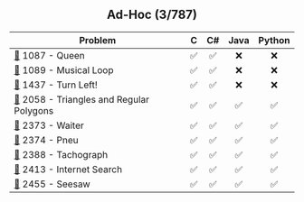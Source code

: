 <div align="center">

## Ad-Hoc (3/787)

| Problem                                                                                       |  C  | C#  | Java | Python |
| --------------------------------------------------------------------------------------------- | :-: | :-: | :--: | :----: |
| [📂](./1087%20-%20Queen) 1087 - Queen                                                         | ✅  | ✅  |  ❌  |   ❌   |
| [📂](./1089%20-%20Musical%20Loop) 1089 - Musical Loop                                         | ✅  | ✅  |  ❌  |   ❌   |
| [📂](./1437%20-%20Turn%20Left!) 1437 - Turn Left!                                             | ✅  | ✅  |  ❌  |   ❌   |
| [📂](./2058%20-%20Triangles%20and%20Regular%20Polygons) 2058 - Triangles and Regular Polygons | ✅  | ✅  |  ✅  |   ✅   |
| [📂](./2373%20-%20Waiter) 2373 - Waiter                                                       | ✅  | ✅  |  ✅  |   ✅   |
| [📂](./2374%20-%20Pneu) 2374 - Pneu                                                           | ✅  | ✅  |  ✅  |   ✅   |
| [📂](./2388%20-%20Tachograph) 2388 - Tachograph                                               | ✅  | ✅  |  ✅  |   ✅   |
| [📂](./2413%20-%20Internet%20Search) 2413 - Internet Search                                   | ✅  | ✅  |  ✅  |   ✅   |
| [📂](./2455%20-%20Seesaw) 2455 - Seesaw                                                       | ✅  | ✅  |  ✅  |   ✅   |

</div>

